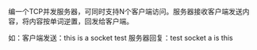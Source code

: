 编一个TCP并发服务器，可同时支持N个客户端访问。服务器接收客户端发送内容，将内容按单词逆置，回发给客户端。

如：客户端发送：this is a socket test        服务器回复：test socket a is this